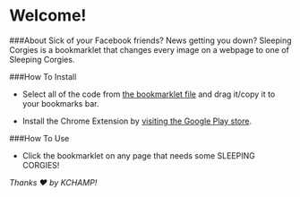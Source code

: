 Welcome!
================

###About
Sick of your Facebook friends? News getting you down?
Sleeping Corgies is a bookmarklet that changes every image on a webpage to one of Sleeping Corgies.

###How To Install
* Select all of the code from [the bookmarklet file](http://bkellgren.github.io/sleepingcorgies/bookmarklet.js) and drag it/copy it to your bookmarks bar.

* Install the Chrome Extension by [visiting the Google Play store](https://chrome.google.com/webstore/detail/sleeping-corgies/aeoigchbenpdnffkojonledmhhdkpfjh?hl=en).

###How To Use
* Click the bookmarklet on any page that needs some SLEEPING CORGIES!



*Thanks ❤ by KCHAMP!*
